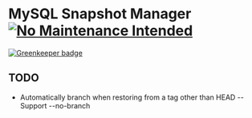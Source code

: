 # MySQL Snapshot Manager [![No Maintenance Intended](http://unmaintained.tech/badge.svg)](http://unmaintained.tech/)

[![Greenkeeper badge](https://badges.greenkeeper.io/ianwremmel/sqlsm.svg)](https://greenkeeper.io/)

## TODO

- Automatically branch when restoring from a tag other than HEAD
-- Support --no-branch
